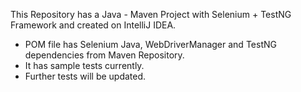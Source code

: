 This Repository has a Java - Maven Project with Selenium + TestNG Framework and created on IntelliJ IDEA. 
- POM file has Selenium Java, WebDriverManager and TestNG dependencies from Maven Repository.
- It has sample tests currently. 
- Further tests will be updated.
